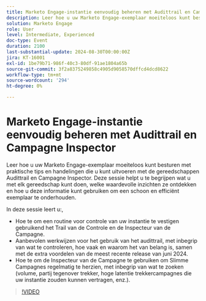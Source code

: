 ```yaml
---
title: Marketo Engage-instantie eenvoudig beheren met Audittrail en Campagne Inspector
description: Leer hoe u uw Marketo Engage-exemplaar moeiteloos kunt besturen met praktische tips en handelingen die u kunt uitvoeren met de gereedschappen Audittrail en Campagne Inspector. Deze sessie helpt u te begrijpen wat u met elk gereedschap kunt doen, welke waardevolle inzichten ze ontdekken en hoe u deze informatie kunt gebruiken om een schoon en efficiënt exemplaar te onderhouden.  In deze zitting, zult u leren hoe te om een routine te vestigen voor het controleren van uw instantie gebruikend het Trail van de Controle en de Inspecteur van de Campagne.  Aanbevolen werkwijzen voor het gebruik van het audittrail, met inbegrip van wat te controleren, hoe vaak en waarom het van belang is, samen met de extra voordelen van de meest recente release van juni 2024.  Hoe te om de Inspecteur van de Campagne te gebruiken om Slimme Campagnes regelmatig te herzien, met inbegrip van wat te zoeken (volume, partij tegenover trekker, hoge latentie trekkercampagnes die uw instantie zouden kunnen vertragen, enz.).
solution: Marketo Engage
role: User
level: Intermediate, Experienced
doc-type: Event
duration: 2100
last-substantial-update: 2024-08-30T00:00:00Z
jira: KT-16001
exl-id: 1be79b71-986f-40c3-80df-91ae1804a65b
source-git-commit: 3f2a8375249858c4905d9058570dffcd4dcd8622
workflow-type: tm+mt
source-wordcount: '294'
ht-degree: 0%

---
```


# Marketo Engage-instantie eenvoudig beheren met Audittrail en Campagne Inspector

Leer hoe u uw Marketo Engage-exemplaar moeiteloos kunt besturen met praktische tips en handelingen die u kunt uitvoeren met de gereedschappen Audittrail en Campagne Inspector. Deze sessie helpt u te begrijpen wat u met elk gereedschap kunt doen, welke waardevolle inzichten ze ontdekken en hoe u deze informatie kunt gebruiken om een schoon en efficiënt exemplaar te onderhouden.

In deze sessie leert u:,

* Hoe te om een routine voor controle van uw instantie te vestigen gebruikend het Trail van de Controle en de Inspecteur van de Campagne.
* Aanbevolen werkwijzen voor het gebruik van het audittrail, met inbegrip van wat te controleren, hoe vaak en waarom het van belang is, samen met de extra voordelen van de meest recente release van juni 2024.
* Hoe te om de Inspecteur van de Campagne te gebruiken om Slimme Campagnes regelmatig te herzien, met inbegrip van wat te zoeken (volume, partij tegenover trekker, hoge latentie trekkercampagnes die uw instantie zouden kunnen vertragen, enz.).

>[!VIDEO](https://video.tv.adobe.com/v/3432944/?learn=on)
